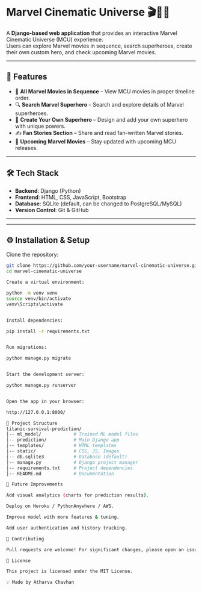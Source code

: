 # Marvel Cinematic Universe 🎬🦸‍♂️

A **Django-based web application** that provides an interactive Marvel Cinematic Universe (MCU) experience.  
Users can explore Marvel movies in sequence, search superheroes, create their own custom hero, and check upcoming Marvel movies.

---

## 🚀 Features
- 📅 **All Marvel Movies in Sequence** – View MCU movies in proper timeline order.
- 🔍 **Search Marvel Superhero** – Search and explore details of Marvel superheroes.
- 🦸 **Create Your Own Superhero** – Design and add your own superhero with unique powers.
- ✍️ **Fan Stories Section** – Share and read fan-written Marvel stories.
- 🎥 **Upcoming Marvel Movies** – Stay updated with upcoming MCU releases.

---

## 🛠️ Tech Stack
- **Backend**: Django (Python)
- **Frontend**: HTML, CSS, JavaScript, Bootstrap
- **Database**: SQLite (default, can be changed to PostgreSQL/MySQL)
- **Version Control**: Git & GitHub

---


---

## ⚙️ Installation & Setup

 Clone the repository:
   ```bash
   git clone https://github.com/your-username/marvel-cinematic-universe.git
   cd marvel-cinematic-universe

 Create a virtual environment:

python -m venv venv
source venv/bin/activate  
venv\Scripts\activate      


Install dependencies:

pip install -r requirements.txt


Run migrations:

python manage.py migrate


Start the development server:

python manage.py runserver


Open the app in your browser:

http://127.0.0.1:8000/

📂 Project Structure
titanic-survival-prediction/
│-- ml_model/            # Trained ML model files
│-- prediction/          # Main Django app
│-- templates/           # HTML templates
│-- static/              # CSS, JS, Images
│-- db.sqlite3           # Database (default)
│-- manage.py            # Django project manager
│-- requirements.txt     # Project dependencies
│-- README.md            # Documentation

🔮 Future Improvements

Add visual analytics (charts for prediction results).

Deploy on Heroku / PythonAnywhere / AWS.

Improve model with more features & tuning.

Add user authentication and history tracking.

🤝 Contributing

Pull requests are welcome! For significant changes, please open an issue first to discuss.

📜 License

This project is licensed under the MIT License.

💡 Made by Atharva Chavhan
